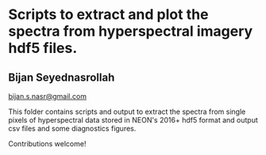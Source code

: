 # Scripts to extract and plot the spectra from hyperspectral imagery hdf5 files.
## Bijan Seyednasrollah

bijan.s.nasr@gmail.com

This folder contains scripts and output to extract the spectra from single pixels of hyperspectral data stored in NEON's 2016+ hdf5 format and output csv files and some diagnostics figures.

Contributions welcome!
